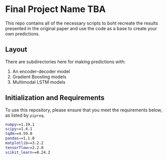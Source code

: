 # Final Project Name TBA

This repo contains all of the necessary scripts to boht recreate the results presented in the original paper and use the code as a base to create your own predictions. 

## Layout
There are subdirectories here for making predictions with:

1. An encoder-decoder model
2. Gradient Boosting models
3. Multimodal LSTM models

##  Initialization and Requirements

To use this repository, please ensure that you meet the requirements below, as listed by ```pipreq```.

```bash
numpy==1.19.1
scipy==1.4.1
tqdm==4.59.0
pandas==1.1.0
matplotlib==3.2.2
tensorflow==2.2.0
scikit_learn==0.24.2
```


